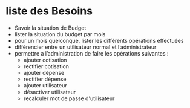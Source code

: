 # liste des Besoins

- Savoir la situation de Budget
- lister la situation du budget par mois
- pour un mois quelconque, lister les différents opérations effectuées 
- différencier entre un utilisateur normal et l’administrateur
- permettre a l’administration de faire les opérations suivantes :
    - ajouter cotisation
    - rectifier cotisation
    - ajouter dépense
    - rectifier dépense
    - ajouter utilisateur
    - désactiver utilisateur
    - recalculer mot de passe d'utilisateur
